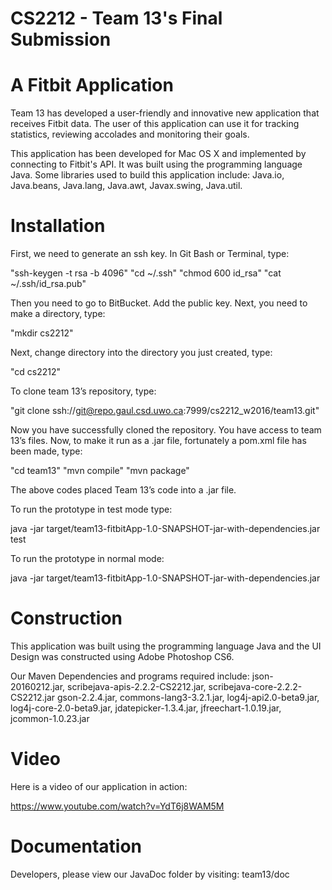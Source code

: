 <h1><b>CS2212 - Team 13's Final Submission</b></h1>

<h1>A Fitbit Application</h1>

Team 13 has developed a user-friendly and innovative new application that receives Fitbit data. The user of this application can use it for tracking statistics, reviewing accolades and monitoring their goals.

This application has been developed for Mac OS X and implemented by connecting to Fitbit's API. It was built using the programming language Java. Some libraries used to build this application include: Java.io, Java.beans, Java.lang, Java.awt, Javax.swing, Java.util.


<h1>Installation</h1>

First, we need to generate an ssh key. In Git Bash or Terminal, type: 

"ssh-keygen -t rsa -b 4096" 
"cd ~/.ssh"
"chmod 600 id_rsa"
"cat ~/.ssh/id_rsa.pub"

Then you need to go to BitBucket. Add the public key.
Next, you need to make a directory, type:
				
"mkdir cs2212"

Next, change directory into the directory you just created, type:

"cd cs2212"

To clone team 13’s repository, type:

"git clone ssh://git@repo.gaul.csd.uwo.ca:7999/cs2212_w2016/team13.git"

Now you have successfully cloned the repository. You have access to team 13’s files. 
Now, to make it run as a .jar file, fortunately a pom.xml file has been made, type:

"cd team13"
"mvn compile"
"mvn package"

The above codes placed Team 13’s code into a .jar file.
	
To run the prototype in test mode type:

java -jar target/team13-fitbitApp-1.0-SNAPSHOT-jar-with-dependencies.jar test

To run the prototype in normal mode: 

java -jar target/team13-fitbitApp-1.0-SNAPSHOT-jar-with-dependencies.jar


<h1>Construction</h1>

This application was built using the programming language Java and the UI Design was constructed using Adobe Photoshop CS6.  

Our Maven Dependencies and programs required include: json-20160212.jar, scribejava-apis-2.2.2-CS2212.jar, scribejava-core-2.2.2-CS2212.jar gson-2.2.4.jar, commons-lang3-3.2.1.jar, log4j-api2.0-beta9.jar, log4j-core-2.0-beta9.jar, jdatepicker-1.3.4.jar, jfreechart-1.0.19.jar, jcommon-1.0.23.jar

<h1>Video</h1>

Here is a video of our application in action:
 
https://www.youtube.com/watch?v=YdT6j8WAM5M

<h1>Documentation</h1>

Developers, please view our JavaDoc folder by visiting: team13/doc

